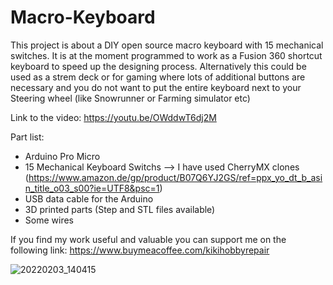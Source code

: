 # Macro-Keyboard
This project is about a DIY open source macro keyboard with 15 mechanical switches. It is at the moment programmed to work as a Fusion 360 shortcut keyboard to speed up the designing process. Alternatively this could be used as a strem deck or for gaming where lots of additional buttons are necessary and you do not want to put the entire keyboard next to your Steering wheel (like Snowrunner or Farming simulator etc)

Link to the video: https://youtu.be/OWddwT6dj2M

Part list:
- Arduino Pro Micro
- 15 Mechanical Keyboard Switchs --> I have used CherryMX clones (https://www.amazon.de/gp/product/B07Q6YJ2GS/ref=ppx_yo_dt_b_asin_title_o03_s00?ie=UTF8&psc=1)
- USB data cable for the Arduino
- 3D printed parts (Step and STL files available)
- Some wires


If you find my work useful and valuable you can support me on the following link: https://www.buymeacoffee.com/kikihobbyrepair

![20220203_140415](https://user-images.githubusercontent.com/97908564/152562302-1fe0f448-b6aa-4867-a96c-e66f0f5d9921.jpg)
